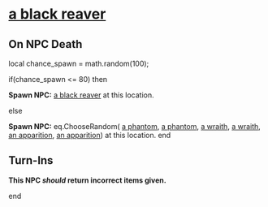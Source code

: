#  [a black reaver](/npc/90005)



## On NPC Death

local chance_spawn = math.random(100);

if(chance_spawn <= 80) then


**Spawn NPC:**  [a black reaver](/npc/90005) at this location.

else


**Spawn NPC:** eq.ChooseRandom( [a phantom](/npc/90048), [a phantom](/npc/90177), [a wraith](/npc/90083), [a wraith](/npc/90179), [an apparition](/npc/90091), [an apparition](/npc/90181)) at this location.
end



## Turn-Ins



**This NPC *should* return incorrect items given.**

end